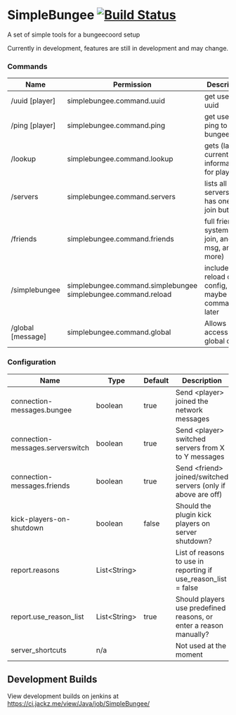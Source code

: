 # SimpleBungee [![Build Status](https://ci.jackz.me/view/Java/job/SimpleBungee/badge/icon)](https://ci.jackz.me/view/Java/job/SimpleBungee/)
A set of simple tools for a bungeecoord setup

Currently in development, features are still in development and may change.

### Commands
|  Name              |  Permission                                                     |  Description                                         |
|--------------------|-----------------------------------------------------------------|------------------------------------------------------|
| /uuid [player]     | simplebungee.command.uuid                                       | get users uuid                                       |
| /ping [player]     | simplebungee.command.ping                                       | get users ping to bungeecoord                        |
| /lookup <username> | simplebungee.command.lookup                                     | gets (last, or current) information for player       |
| /servers           | simplebungee.command.servers                                    | lists all servers and has one click join button      |
| /friends           | simplebungee.command.friends                                    | full friend system (can join, and msg, and more)     |
| /simplebungee      | simplebungee.command.simplebungee  simplebungee.command.reload  | includes reload of config, maybe more commands later |
| /global [message]  | simplebungee.command.global                                     | Allows access to global chat

### Configuration

| Name                             |  Type           | Default |  Description |
|----------------------------------|-----------------|---------|--------------|
| connection-messages.bungee       | boolean         | true    |  Send \<player> joined the network messages            |
| connection-messages.serverswitch | boolean         | true    |  Send \<player> switched servers from X to Y messages            |
| connection-messages.friends      | boolean         | true    |  Send \<friend> joined/switched servers (only if above are off)            |
| kick-players-on-shutdown         | boolean         | false   |  Should the plugin kick players on server shutdown?
| report.reasons                   | List\<String>   |         |  List of reasons to use in reporting if use_reason_list = false
| report.use_reason_list           | List\<String>   | true    |  Should players use predefined reasons, or enter a reason manually?
| server_shortcuts                 | n/a             |         |  Not used at the moment
## Development Builds
View development builds on jenkins at https://ci.jackz.me/view/Java/job/SimpleBungee/

